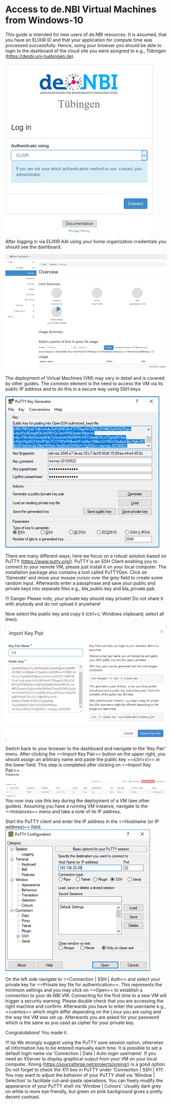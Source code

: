 # Access to de.NBI Virtual Machines from Windows-10

This guide is intended for new users of de.NBI resources. It is assumed, that you have an ELIXIR ID and that your application for compute time was processed successfully. Hence, using your browser you should be able to login to the dashboard of the cloud site you were assigned to e.g., Tübingen (https://denbi.uni-tuebingen.de).

![Win10_SSH_fig1](images/Win10_SSH_fig1.png)

After logging in via ELIXIR AAI using your home organization credentials you should see the dashboard.

![Win10_SSH_fig2](images/Win10_SSH_fig2.png)

The deployment of Virtual Machines (VM) may vary in detail and is covered by other guides. The common element is the need to access the VM via its public IP address and to do this in a secure way using SSH keys.

![Win10_SSH_fig3](images/Win10_SSH_fig3.png)

There are many different ways, here we focus on a robust solution based on PuTTY (https://www.putty.org/). PuTTY is an SSH Client enabling you to connect to your remote VM, please just install it on your local computer. The installation package also contains a tool called PuTTYGen.
Click on ‘Generate’ and move your mouse cursor over the grey field to create some random input. Afterwards enter a passphrase and save your public and private keys into separate files e.g., bla_public.key and bla_private.ppk. 

!!! Danger
    Please note, your private key should stay private! Do not share it with anybody and do not upload it anywhere!

Now select the public key and copy it (ctrl+c; Windows clipboard; select all lines).

![Win10_SSH_fig4](images/Win10_SSH_fig4.png)

Switch back to your browser to the dashboard and navigate to the ‘Key Pair’ menu. After clicking the ==Import Key Pair== button on the upper right, you should assign an arbitrary name and paste the public key ==(ctrl+v)== in the lower field. This step is completed after clicking on ==Import Key Pair==.
![Win10_SSH_fig5](images/Win10_SSH_fig5.png)
You now may use this key during the deployment of a VM (see other guides). Assuming you have a running VM instance, navigate to the ==Instances== menu and take a note of its IP address.
 
Start the PuTTY client and enter the IP address in the ==Hostname (or IP address)== field.
![Win10_SSH_fig6](images/Win10_SSH_fig6.png)

On the left side navigate to ==Connection | SSH | Auth== and select your private key for ==Private key file for authentication==. This represents the minimum settings and you may click on ==Open== to establish a connection to your de.NBI VM.
Connecting for the first time to a new VM will trigger a security warning. Please double check that you are accessing the right machine and confirm. Afterwards you have to enter the username e.g., ==centos== which might differ depending on the Linux you are using and the way the VM was set up. Afterwards you are asked for your password which is the same as you used as cipher for your private key.

Congratulations! You made it.

!!! tip
    We strongly suggest using the PuTTY save session option, otherwise all information has to be entered manually each time.
    It is possible to set a default login name via ‘Connection | Data | Auto-login username’.
    If you need an XServer to display graphical output from your VM on your local computer, Xming (https://sourceforge.net/projects/xming/) is a good option. Do not forget to check the X11 box in PuTTY under ‘Connection | SSH | X11’.
    You may want to adjust the behavior of your PuTTY shell via ‘Window | Selection’ to facilitate cut-and-paste operations.
    You can freely modify the appearance of your PuTTY shell via ‘Window | Colours’. Usually dark grey on white is more eye friendly, but green on pink background gives a pretty decent contrast.

